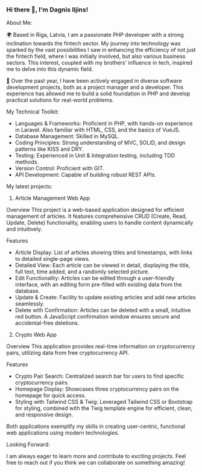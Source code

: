 ### Hi there 👋, I'm Dagnis Iljins!

About Me:

🌍 Based in Riga, Latvia, I am a passionate PHP developer with a strong inclination towards the fintech sector. My journey into technology was sparked by the vast possibilities I saw in enhancing the efficiency of not just the fintech field, where I was initially involved, but also various business sectors. This interest, coupled with my brothers' influence in tech, inspired me to delve into this dynamic field.

🚀 Over the past year, I have been actively engaged in diverse software development projects, both as a project manager and a developer. This experience has allowed me to build a solid foundation in PHP and develop practical solutions for real-world problems.

My Technical Toolkit:

- Languages & Frameworks: Proficient in PHP, with hands-on experience in Laravel.  Also familiar with HTML, CSS, and the basics of VueJS.
- Database Management: Skilled in MySQL.
- Coding Principles: Strong understanding of MVC, SOLID, and design patterns like KISS and DRY.
- Testing: Experienced in Unit & Integration testing, including TDD methods.
- Version Control: Proficient with GIT.
- API Development: Capable of building robust REST APIs.

My latest projects:

1) Article Management Web App
   
Overview
This project is a web-based application designed for efficient management of articles. It features comprehensive CRUD (Create, Read, Update, Delete) functionality, enabling users to handle content dynamically and intuitively.

Features
- Article Display: List of articles showing titles and timestamps, with links to detailed single-page views.
- Detailed View: Each article can be viewed in detail, displaying the title, full text, time added, and a randomly selected picture.
- Edit Functionality: Articles can be edited through a user-friendly interface, with an editing form pre-filled with existing data from the database.
- Update & Create: Facility to update existing articles and add new articles seamlessly.
- Delete with Confirmation: Articles can be deleted with a small, intuitive red button. A JavaScript confirmation window ensures secure and accidental-free deletions.

2) Crypto Web App
   
Overview
This application provides real-time information on cryptocurrency pairs, utilizing data from free cryptocurrency API.

Features
- Crypto Pair Search: Centralized search bar for users to find specific cryptocurrency pairs.
- Homepage Display: Showcases three cryptocurrency pairs on the homepage for quick access.
- Styling with Tailwind CSS & Twig: Leveraged Tailwind CSS or Bootstrap for styling, combined with the Twig template engine for efficient, clean, and responsive design.
  
Both applications exemplify my skills in creating user-centric, functional web applications using modern technologies.


Looking Forward:

I am always eager to learn more and contribute to exciting projects. Feel free to reach out if you think we can collaborate on something amazing!



